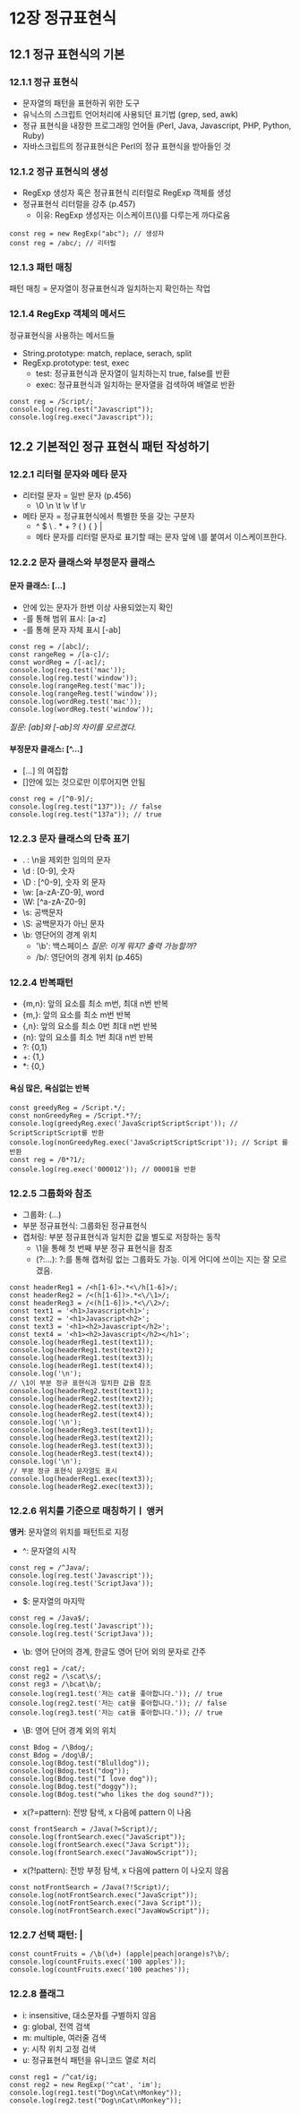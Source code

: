 # 12장 정규표현식

## 12.1 정규 표현식의 기본

### 12.1.1 정규 표현식

- 문자열의 패턴을 표현하귀 위한 도구
- 유닉스의 스크립트 언어처리에 사용되던 표기법 (grep, sed, awk)
- 정규 표현식을 내장한 프로그래밍 언어들 (Perl, Java, Javascript, PHP, Python, Ruby)
- 자바스크립트의 정규표현식은 Perl의 정규 표현식을 받아들인 것

### 12.1.2 정규 표현식의 생성

- RegExp 생성자 혹은 정규표현식 리터럴로 RegExp 객체를 생성
- 정규표현식 리터럴을 강추 (p.457)
  - 이유: RegExp 생성자는 이스케이프(\\)를 다루는게 까다로움

```JS
const reg = new RegExp("abc"); // 생성자
const reg = /abc/; // 리터럴
```

### 12.1.3 패턴 매칭

패턴 매칭 = 문자열이 정규표현식과 일치하는지 확인하는 작업

### 12.1.4 RegExp 객체의 메서드

정규표현식을 사용하는 메서드들

- String.prototype: match, replace, serach, split
- RegExp.prototype: test, exec
  - test: 정규표현식과 문자열이 일치하는지 true, false를 반환
  - exec: 정규표현식과 일치하는 문자열을 검색하여 배열로 반환

```JS
const reg = /Script/;
console.log(reg.test("Javascript"));
console.log(reg.exec("Javascript"));
```

## 12.2 기본적인 정규 표현식 패턴 작성하기

### 12.2.1 리터럴 문자와 메타 문자

- 리터럴 문자 = 일반 문자 (p.456)
  - \0 \n \t \v \f \r
- 메타 문자 = 정규표현식에서 특별한 뜻을 갖는 구분자
  - ^ $ \ . * + ? ( ) { } |
  - 메타 문자를 리터럴 문자로 표기할 때는 문자 앞에 \를 붙여서 이스케이프한다.

### 12.2.2 문자 클래스와 부정문자 클래스

#### 문자 클래스: [...]

- 안에 있는 문자가 한번 이상 사용되었는지 확인
- -를 통해 범위 표시: [a-z]
- -를 통해 문자 자체 표시 [-ab]

```JS
const reg = /[abc]/;
const rangeReg = /[a-c]/;
const wordReg = /[-ac]/;
console.log(reg.test('mac'));
console.log(reg.test('window'));
console.log(rangeReg.test('mac'));
console.log(rangeReg.test('window'));
console.log(wordReg.test('mac'));
console.log(wordReg.test('window'));
```

*질문: [ab]와 [-ab]의 차이를 모르겠다.*

#### 부정문자 클래스: [^...]

- [...] 의 여집합
- []안에 있는 것으로만 이루어지면 안됨

```JS
const reg = /[^0-9]/;
console.log(reg.test("137")); // false
console.log(reg.test("137a")); // true
```

### 12.2.3 문자 클래스의 단축 표기

- . : \n을 제외한 임의의 문자
- \d : [0-9], 숫자
- \D : [^0-9], 숫자 외 문자
- \w: [a-zA-Z0-9], word
- \W: [^a-zA-Z0-9]
- \s: 공백문자
- \S: 공백문자가 아닌 문자
- \b: 영단어의 경계 위치
  - '\b': 백스페이스 *질문: 이게 뭐지? 출력 가능할까?*
  - /b/: 영단어의 경계 위치 (p.465)

### 12.2.4 반복패턴

- {m,n}: 앞의 요소를 최소 m번, 최대 n번 반복
- {m,}: 앞의 요소를 최소 m번 반복
- {,n}: 앞의 요소를 최소 0번 최대 n번 반복
- {n}: 앞의 요소를 최소 1번 최대 n번 반복
- ?: {0,1}
- +: {1,}
- *: {0,}

#### 욕심 많은, 욕심없는 반복

```JS
const greedyReg = /Script.*/;
const nonGreedyReg = /Script.*?/;
console.log(greedyReg.exec('JavaScriptScriptScript')); // ScriptScriptScript를 반환
console.log(nonGreedyReg.exec('JavaScriptScriptScript')); // Script 를 반환
const reg = /0*?1/;
console.log(reg.exec('000012')); // 00001을 반환
```

### 12.2.5 그룹화와 참조

- 그룹화: (...)
- 부분 정규표현식: 그룹화된 정규표현식
- 캡처링: 부분 정규표현식과 일치한 값을 별도로 저장하는 동작
  - \1을 통해 첫 번째 부분 정규 표현식을 참조
  - (?:...): ?:를 통해 캡처링 없는 그룹화도 가능. 이게 어디에 쓰이는 지는 잘 모르겠음.

```JS
const headerReg1 = /<h[1-6]>.*<\/h[1-6]>/;
const headerReg2 = /<(h[1-6])>.*<\/\1>/;
const headerReg3 = /<(h[1-6])>.*<\/\2>/;
const text1 = '<h1>Javascript<h1>';
const text2 = '<h1>Javascript<h2>';
const text3 = '<h1><h2>Javascript</h2>';
const text4 = '<h1><h2>Javascript</h2></h1>';
console.log(headerReg1.test(text1));
console.log(headerReg1.test(text2));
console.log(headerReg1.test(text3));
console.log(headerReg1.test(text4));
console.log('\n');
// \1이 부분 정규 표현식과 일치한 값을 참조
console.log(headerReg2.test(text1));
console.log(headerReg2.test(text2));
console.log(headerReg2.test(text3));
console.log(headerReg2.test(text4));
console.log('\n');
console.log(headerReg3.test(text1));
console.log(headerReg3.test(text2));
console.log(headerReg3.test(text3));
console.log(headerReg3.test(text4));
console.log('\n');
// 부분 정규 표현식 문자열도 표시
console.log(headerReg1.exec(text3));
console.log(headerReg2.exec(text3));
```

### 12.2.6 위치를 기준으로 매칭하기ㅣ 앵커

**앵커**: 문자열의 위치를 패턴트로 지정

- ^: 문자열의 시작

```JS
const reg = /^Java/;
console.log(reg.test('Javascript'));
console.log(reg.test('ScriptJava'));
```

- $: 문자열의 마지막

```JS
const reg = /Java$/;
console.log(reg.test('Javascript'));
console.log(reg.test('ScriptJava'));
```

- \b: 영어 단어의 경계, 한글도 영어 단어 외의 문자로 간주

```JS
const reg1 = /cat/;
const reg2 = /\scat\s/;
const reg3 = /\bcat\b/;
console.log(reg1.test('저는 cat을 좋아합니다.')); // true
console.log(reg2.test('저는 cat을 좋아합니다.')); // false
console.log(reg3.test('저는 cat을 좋아합니다.')); // true
```

- \B: 영어 단어 경계 외의 위치

```JS
const Bdog = /\Bdog/;
const Bdog = /dog\B/;
console.log(Bdog.test("Blulldog"));
console.log(Bdog.test("dog"));
console.log(Bdog.test("I love dog"));
console.log(Bdog.test("doggy"));
console.log(Bdog.test("who likes the dog sound?"));
```

- x(?=pattern): 전방 탐색, x 다음에 pattern 이 나옴

```JS
const frontSearch = /Java(?=Script)/;
console.log(frontSearch.exec("JavaScript"));
console.log(frontSearch.exec("Java Script"));
console.log(frontSearch.exec("JavaWowScript"));
```

- x(?!pattern): 전방 부정 탐색, x 다음에 pattern 이 나오지 않음

```JS
const notFrontSearch = /Java(?!Script)/;
console.log(notFrontSearch.exec("JavaScript"));
console.log(notFrontSearch.exec("Java Script"));
console.log(notFrontSearch.exec("JavaWowScript"));
```

### 12.2.7 선택 패턴: |

```JS
const countFruits = /\b(\d+) (apple|peach|orange)s?\b/;
console.log(countFruits.exec('100 apples'));
console.log(countFruits.exec('100 peaches'));
```

### 12.2.8 플래그

- i: insensitive, 대소문자를 구별하지 않음
- g: global, 전역 검색
- m: multiple, 여러줄 검색
- y: 시작 위치 고정 검색
- u: 정규표현식 패턴을 유니코드 열로 처리

```JS
const reg1 = /^cat/ig;
const reg2 = new RegExp('^cat', 'im');
console.log(reg1.test("Dog\nCat\nMonkey"));
console.log(reg2.test("Dog\nCat\nMonkey"));
```
